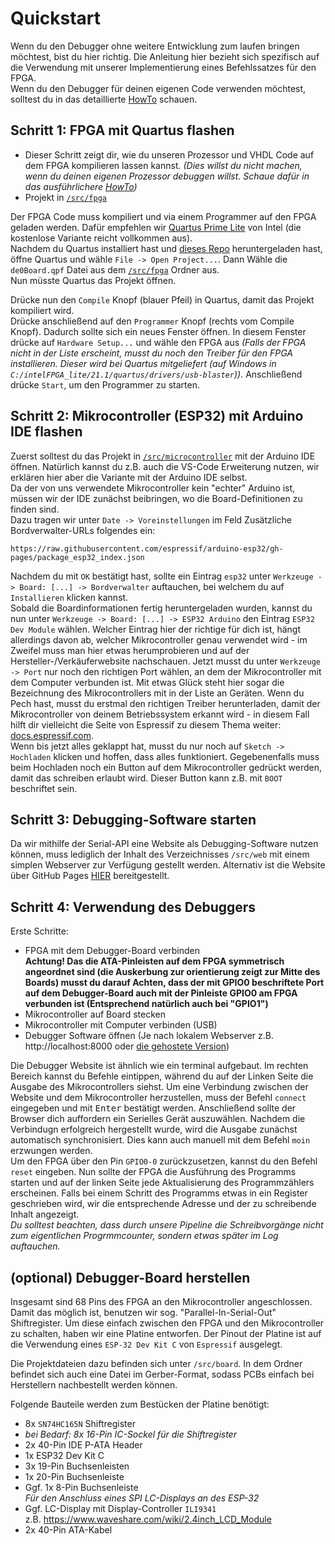# Quickstart

Wenn du den Debugger ohne weitere Entwicklung zum laufen bringen möchtest, bist du hier richtig. Die Anleitung hier bezieht sich spezifisch auf die Verwendung mit unserer Implementierung eines Befehlssatzes für den FPGA.  
Wenn du den Debugger für deinen eigenen Code verwenden möchtest, solltest du in das detaillierte [HowTo](/docs/HowTo) schauen.

## Schritt 1: FPGA mit Quartus flashen
- Dieser Schritt zeigt dir, wie du unseren Prozessor und VHDL Code auf dem FPGA kompilieren lassen kannst. *(Dies willst du nicht machen, wenn du deinen eigenen Prozessor debuggen willst. Schaue dafür in das ausführlichere [HowTo](/docs/HowTo))* 
- Projekt in [`/src/fpga`](https://github.com/kritzl/FPGA-Debugger/tree/main/src/fpga)

Der FPGA Code muss kompiliert und via einem Programmer auf den FPGA geladen werden. Dafür empfehlen wir [Quartus Prime Lite](https://www.intel.de/content/www/de/de/software/programmable/quartus-prime/download.html) von Intel (die kostenlose Variante reicht vollkommen aus).  
Nachdem du Quartus installiert hast und [dieses Repo](https://github.com/kritzl/FPGA-Debugger) heruntergeladen hast, öffne Quartus und wähle `File -> Open Project...`. Dann Wähle die `de0Board.qpf` Datei aus dem [`/src/fpga`](https://github.com/kritzl/FPGA-Debugger/tree/main/src/fpga) Ordner aus.  
Nun müsste Quartus das Projekt öffnen.

Drücke nun den `Compile` Knopf (blauer Pfeil) in Quartus, damit das Projekt kompiliert wird.  
Drücke anschließend auf den `Programmer` Knopf (rechts vom Compile Knopf). Dadurch sollte sich ein neues Fenster öffnen. In diesem Fenster drücke auf `Hardware Setup...` und wähle den FPGA aus *(Falls der FPGA nicht in der Liste erscheint, musst du noch den Treiber für den FPGA installieren. Dieser wird bei Quartus mitgeliefert (auf Windows in `C:/intelFPGA_lite/21.1/quartus/drivers/usb-blaster`))*. Anschließend drücke `Start`, um den Programmer zu starten.

## Schritt 2: Mikrocontroller (ESP32) mit Arduino IDE flashen
Zuerst solltest du das Projekt in [`/src/microcontroller`](https://github.com/kritzl/FPGA-Debugger/tree/main/src/microcontroller) mit der Arduino IDE öffnen. Natürlich kannst du z.B. auch die VS-Code Erweiterung nutzen, wir erklären hier aber die Variante mit der Arduino IDE selbst.  
Da der von uns verwendete Mikrocontroller kein "echter" Arduino ist, müssen wir der IDE zunächst beibringen, wo die Board-Definitionen zu finden sind.  
Dazu tragen wir unter `Date -> Voreinstellungen` im Feld Zusätzliche Bordverwalter-URLs folgendes ein:
```
https://raw.githubusercontent.com/espressif/arduino-esp32/gh-pages/package_esp32_index.json
```
Nachdem du mit `OK` bestätigt hast, sollte ein Eintrag `esp32` unter `Werkzeuge -> Board: [...] -> Bordverwalter` auftauchen, bei welchem du auf `Installieren` klicken kannst.  
Sobald die Boardinformationen fertig heruntergeladen wurden, kannst du nun unter `Werkzeuge -> Board: [...] -> ESP32 Arduino` den Eintrag `ESP32 Dev Module` wählen. Welcher Eintrag hier der richtige für dich ist, hängt allerdings davon ab, welcher Mikrocontroller genau verwendet wird - im Zweifel muss man hier etwas herumprobieren und auf der Hersteller-/Verkäuferwebsite nachschauen. Jetzt musst du unter `Werkzeuge -> Port` nur noch den richtigen Port wählen, an dem der Mikrocontroller mit dem Computer verbunden ist. Mit etwas Glück steht hier sogar die Bezeichnung des Mikrocontrollers mit in der Liste an Geräten. Wenn du Pech hast, musst du erstmal den richtigen Treiber herunterladen, damit der Mikrocontroller von deinem Betriebssystem erkannt wird - in diesem Fall hilft dir vielleicht die Seite von Espressif zu diesem Thema weiter: [docs.espressif.com](https://docs.espressif.com/projects/esp-idf/en/latest/esp32/get-started/establish-serial-connection.html).  
Wenn bis jetzt alles geklappt hat, musst du nur noch auf `Sketch -> Hochladen` klicken und hoffen, dass alles funktioniert. Gegebenenfalls muss beim Hochladen noch ein Button auf dem Mikrocontroller gedrückt werden, damit das schreiben erlaubt wird. Dieser Button kann z.B. mit `BOOT` beschriftet sein.


## Schritt 3: Debugging-Software starten
Da wir mithilfe der Serial-API eine Website als Debugging-Software nutzen können, muss lediglich der Inhalt des Verzeichnisses `/src/web` mit einem simplen Webserver zur Verfügung gestellt werden. Alternativ ist die Website über GitHub Pages [HIER](https://kritzl.github.io/FPGA-Debugger/) bereitgestellt.

## Schritt 4: Verwendung des Debuggers
Erste Schritte:
- FPGA mit dem Debugger-Board verbinden  
  **Achtung! Das die ATA-Pinleisten auf dem FPGA symmetrisch angeordnet sind (die Auskerbung zur orientierung zeigt zur Mitte des Boards) musst du darauf Achten, dass der mit GPIO0 beschriftete Port auf dem Debugger-Board auch mit der Pinleiste GPIO0 am FPGA verbunden ist (Entsprechend natürlich auch bei "GPIO1")**
- Mikrocontroller auf Board stecken
- Mikrocontroller mit Computer verbinden (USB)
- Debugger Software öffnen (Je nach lokalem Webserver z.B. http://localhost:8000 oder [die gehostete Version](https://kritzl.github.io/FPGA-Debugger/))

Die Debugger Website ist ähnlich wie ein terminal aufgebaut.
Im rechten Bereich kannst du Befehle eintippen, während du auf der Linken Seite die Ausgabe des Mikrocontrollers siehst.
Um eine Verbindung zwischen der Website und dem Mikrocontroller herzustellen, muss der Befehl `connect` eingegeben und mit <kbd>Enter</kbd> bestätigt werden.
Anschließend sollte der Browser dich auffordern ein Serielles Gerät auszuwählen. Nachdem die Verbindugn erfolgreich hergestellt wurde, wird die Ausgabe zunächst automatisch synchronisiert. Dies kann auch manuell mit dem Befehl `moin` erzwungen werden.  
Um den FPGA über den Pin `GPIO0-0` zurückzusetzen, kannst du den Befehl `reset` eingeben. Nun sollte der FPGA die Ausführung des Programms starten und auf der linken Seite jede Aktualisierung des Programmzählers erscheinen. Falls bei einem Schritt des Programms etwas in ein Register geschrieben wird, wir die entsprechende Adresse und der zu schreibende Inhalt angezeigt.  
*Du solltest beachten, dass durch unsere Pipeline die Schreibvorgänge nicht zum eigentlichen Progrmmcounter, sondern etwas später im Log auftauchen.*

## (optional) Debugger-Board herstellen
Insgesamt sind 68 Pins des FPGA an den Mikrocontroller angeschlossen. Damit das möglich ist, benutzen wir sog. "Parallel-In-Serial-Out" Shiftregister.
Um diese einfach zwischen den FPGA und den Mikrocontroller zu schalten, haben wir eine Platine entworfen. Der Pinout der Platine ist auf die Verwendung eines `ESP-32 Dev Kit C` von `Espressif` ausgelegt.

Die Projektdateien dazu befinden sich unter `/src/board`. In dem Ordner befindet sich auch eine Datei im Gerber-Format, sodass PCBs einfach bei Herstellern nachbestellt werden können.

Folgende Bauteile werden zum Bestücken der Platine benötigt:
- 8x `SN74HC165N` Shiftregister
- *bei Bedarf: 8x 16-Pin IC-Sockel für die Shiftregister*
- 2x 40-Pin IDE P-ATA Header
- 1x ESP32 Dev Kit C
- 3x 19-Pin Buchsenleisten
- 1x 20-Pin Buchsenleiste
- Ggf. 1x 8-Pin Buchsenleiste  
  *Für den Anschluss eines SPI LC-Displays an des ESP-32*
- Ggf. LC-Display mit Display-Controller `ILI9341`  
  z.B. https://www.waveshare.com/wiki/2.4inch_LCD_Module
- 2x 40-Pin ATA-Kabel